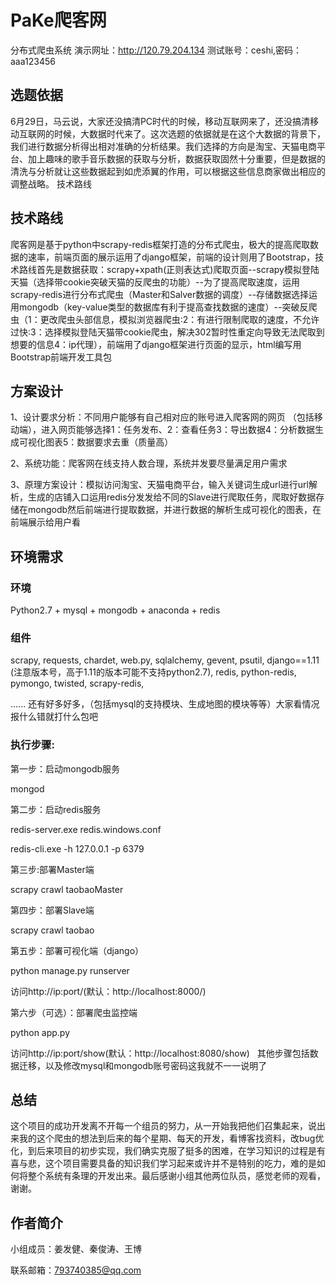 # PaKe爬客网

分布式爬虫系统
演示网址：http://120.79.204.134 测试账号：ceshi,密码：aaa123456


## 选题依据

6月29日，马云说，大家还没搞清PC时代的时候，移动互联网来了，还没搞清移动互联网的时候，大数据时代来了。这次选题的依据就是在这个大数据的背景下，我们进行数据分析得出相对准确的分析结果。我们选择的方向是淘宝、天猫电商平台、加上趣味的歌手音乐数据的获取与分析，数据获取固然十分重要，但是数据的清洗与分析就让这些数据起到如虎添翼的作用，可以根据这些信息商家做出相应的调整战略。
技术路线


## 技术路线

爬客网是基于python中scrapy-redis框架打造的分布式爬虫，极大的提高爬取数据的速率，前端页面的展示运用了django框架，前端的设计则用了Bootstrap，技术路线首先是数据获取：scrapy+xpath(正则表达式)爬取页面--scrapy模拟登陆天猫（选择带cookie突破天猫的反爬虫的功能）--为了提高爬取速度，运用scrapy-redis进行分布式爬虫（Master和Salver数据的调度）--存储数据选择运用mongodb（key-value类型的数据库有利于提高查找数据的速度）--突破反爬虫（1：更改爬虫头部信息，模拟浏览器爬虫:2：有进行限制爬取的速度，不允许过快:3：选择模拟登陆天猫带cookie爬虫，解决302暂时性重定向导致无法爬取到想要的信息4：ip代理），前端用了django框架进行页面的显示，html编写用Bootstrap前端开发工具包
  
  
## 方案设计

1、设计要求分析：不同用户能够有自己相对应的账号进入爬客网的网页
（包括移动端），进入网页能够选择1：任务发布、2：查看任务3：导出数据4：分析数据生成可视化图表5：数据要求去重（质量高）

2、系统功能：爬客网在线支持人数合理，系统并发要尽量满足用户需求

3、原理方案设计：模拟访问淘宝、天猫电商平台，输入关键词生成url进行url解析，生成的店铺入口运用redis分发发给不同的Slave进行爬取任务，爬取好数据存储在mongodb然后前端进行提取数据，并进行数据的解析生成可视化的图表，在前端展示给用户看


## 环境需求
### 环境
Python2.7 + mysql + mongodb + anaconda + redis

### 组件
scrapy,
requests,
chardet,
web.py, 
sqlalchemy, 
gevent, 
psutil, 
django==1.11 (注意版本号，高于1.11的版本可能不支持python2.7),
redis, 
python-redis, 
pymongo, 
twisted, 
scrapy-redis,

......
还有好多好多，（包括mysql的支持模块、生成地图的模块等等）大家看情况报什么错就打什么包吧

### 执行步骤:
第一步：启动mongodb服务

  mongod
  
第二步：启动redis服务

  redis-server.exe redis.windows.conf
  
  redis-cli.exe -h 127.0.0.1 -p 6379
  
第三步:部署Master端

  scrapy crawl taobaoMaster
  
第四步：部署Slave端

  scrapy crawl taobao
  
第五步：部署可视化端（django）

  python manage.py runserver
  
  访问http://ip:port/(默认：http://localhost:8000/)
  
第六步（可选）：部署爬虫监控端

  python app.py
  
  访问http://ip:port/show(默认：http://localhost:8080/show)
  
其他步骤包括数据迁移，以及修改mysql和mongodb账号密码这我就不一一说明了


## 总结

这个项目的成功开发离不开每一个组员的努力，从一开始我把他们召集起来，说出来我的这个爬虫的想法到后来的每个星期、每天的开发，看博客找资料，改bug优化，到后来项目的初步实现，我们确实克服了挺多的困难，在学习知识的过程是有喜与悲，这个项目需要具备的知识我们学习起来或许并不是特别的吃力，难的是如何将整个系统有条理的开发出来。最后感谢小组其他两位队员，感觉老师的观看，谢谢。


## 作者简介

小组成员：姜发健、秦俊涛、王博

联系邮箱：793740385@qq.com
